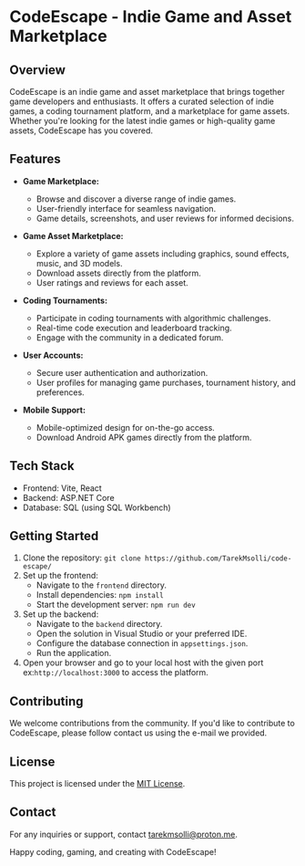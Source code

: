 # CodeEscape - Indie Game and Asset Marketplace

## Overview
CodeEscape is an indie game and asset marketplace that brings together game developers and enthusiasts. It offers a curated selection of indie games, a coding tournament platform, and a marketplace for game assets. Whether you're looking for the latest indie games or high-quality game assets, CodeEscape has you covered.

## Features
- **Game Marketplace:**
  - Browse and discover a diverse range of indie games.
  - User-friendly interface for seamless navigation.
  - Game details, screenshots, and user reviews for informed decisions.

- **Game Asset Marketplace:**
  - Explore a variety of game assets including graphics, sound effects, music, and 3D models.
  - Download assets directly from the platform.
  - User ratings and reviews for each asset.

- **Coding Tournaments:**
  - Participate in coding tournaments with algorithmic challenges.
  - Real-time code execution and leaderboard tracking.
  - Engage with the community in a dedicated forum.

- **User Accounts:**
  - Secure user authentication and authorization.
  - User profiles for managing game purchases, tournament history, and preferences.

- **Mobile Support:**
  - Mobile-optimized design for on-the-go access.
  - Download Android APK games directly from the platform.

## Tech Stack
- Frontend: Vite, React
- Backend: ASP.NET Core
- Database: SQL (using SQL Workbench)

## Getting Started
1. Clone the repository: `git clone https://github.com/TarekMsolli/code-escape/`
2. Set up the frontend:
   - Navigate to the `frontend` directory.
   - Install dependencies: `npm install`
   - Start the development server: `npm run dev`
3. Set up the backend:
   - Navigate to the `backend` directory.
   - Open the solution in Visual Studio or your preferred IDE.
   - Configure the database connection in `appsettings.json`.
   - Run the application.
4. Open your browser and go to your local host with the given port ex:`http://localhost:3000` to access the platform.

## Contributing
We welcome contributions from the community. If you'd like to contribute to CodeEscape, please follow contact us using the e-mail we provided.

## License
This project is licensed under the [MIT License](LICENSE).

## Contact
For any inquiries or support, contact tarekmsolli@proton.me.

Happy coding, gaming, and creating with CodeEscape!
